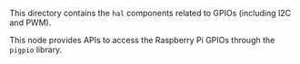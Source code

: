 This directory contains the `hal` components related to GPIOs (including I2C and PWM).

This node provides APIs to access the Raspberry Pi GPIOs through the `pigpio` library.
